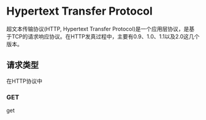 # Hypertext Transfer Protocol

超文本传输协议(HTTP, Hypertext Transfer Protocol)是一个应用层协议，是基于TCP的请求响应协议。在HTTP发真过程中，主要有0.9、1.0、1.1以及2.0这几个版本。


## 请求类型

在HTTP协议中

### GET

get